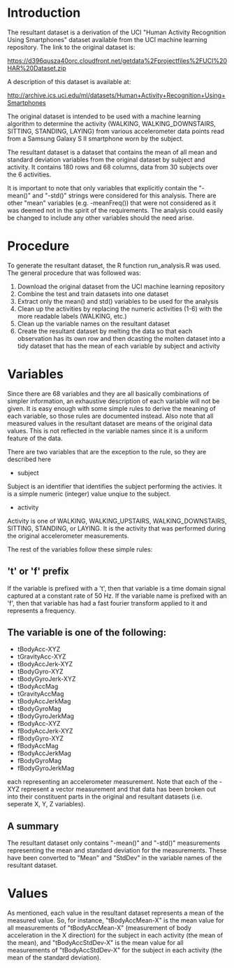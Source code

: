 # Introduction

The resultant dataset is a derivation of the UCI "Human Activity Recognition Using Smartphones" dataset available from the UCI machine learning repository.  The link to the original dataset is:

https://d396qusza40orc.cloudfront.net/getdata%2Fprojectfiles%2FUCI%20HAR%20Dataset.zip

A description of this dataset is available at:

http://archive.ics.uci.edu/ml/datasets/Human+Activity+Recognition+Using+Smartphones

The original dataset is intended to be used with a machine learning algorithm to determine the activity (WALKING, WALKING_DOWNSTAIRS, SITTING, STANDING, LAYING) from various accelerometer data points read from a Samsung Galaxy S II smartphone worn by the subject.

The resultant dataset is a dataset that contains the mean of all mean and standard deviation variables from the original dataset by subject and activity.  It contains 180 rows and 68 columns, data from 30 subjects over the 6 activities.

It is important to note that only variables that explicitly contain the "-mean()" and "-std()" strings were considered for this analysis.  There are other "mean" variables (e.g. -meanFreq()) that were not considered as it was deemed not in the spirit of the requirements.  The analysis could easily be changed to include any other variables should the need arise.

# Procedure

To generate the resultant dataset, the R function run_analysis.R was used.  The general procedure that was followed was:

1. Download the original dataset from the UCI machine learning repository
2. Combine the test and train datasets into one dataset
3. Extract only the mean() and std() variables to be used for the analysis
4. Clean up the activities by replacing the numeric activities (1-6) with the more readable labels (WALKING, etc.)
5. Clean up the variable names on the resultant dataset
6. Create the resultant dataset by melting the data so that each observation has its own row and then dcasting the molten dataset into a tidy dataset that has the mean of each variable by subject and activity

# Variables

Since there are 68 variables and they are all basically combinations of simpler information, an exhaustive description of each variable will not be given.  It is easy enough with some simple rules to derive the meaning of each variable, so those rules are documented instead.  Also note that all measured values in the resultant dataset are means of the original data values.  This is not reflected in the variable names since it is a uniform feature of the data.

There are two variables that are the exception to the rule, so they are described here

* subject

Subject is an identifier that identifies the subject performing the activies.  It is a simple numeric (integer) value unqiue to the subject.

* activity

Activity is one of WALKING, WALKING_UPSTAIRS, WALKING_DOWNSTAIRS, SITTING, STANDING, or LAYING.  It is the activity that was performed during the original accelerometer measurements.

The rest of the variables follow these simple rules:

## 't' or 'f' prefix

If the variable is prefixed with a 't', then that variable is a time domain signal captured at a constant rate of 50 Hz.  If the variable name is prefixed with an 'f', then that variable has had a fast fourier transform applied to it and represents a frequency.

## The variable is one of the following:

* tBodyAcc-XYZ
* tGravityAcc-XYZ
* tBodyAccJerk-XYZ
* tBodyGyro-XYZ
* tBodyGyroJerk-XYZ
* tBodyAccMag
* tGravityAccMag
* tBodyAccJerkMag
* tBodyGyroMag
* tBodyGyroJerkMag
* fBodyAcc-XYZ
* fBodyAccJerk-XYZ
* fBodyGyro-XYZ
* fBodyAccMag
* fBodyAccJerkMag
* fBodyGyroMag
* fBodyGyroJerkMag

each representing an accelerometer measurement.  Note that each of the -XYZ represent a vector measurement and that data has been broken out into their constituent parts in the original and resultant datasets (i.e. seperate X, Y, Z variables).

## A summary

The resultant dataset only contains "-mean()" and "-std()" measurements representing the mean and standard deviation for the measurements.  These have been converted to "Mean" and "StdDev" in the variable names of the resultant dataset.

# Values

As mentioned, each value in the resultant dataset represents a mean of the measured value.  So, for instance, "tBodyAccMean-X" is the mean value for all measurements of "tBodyAccMean-X" (measurement of body acceleration in the X direction) for the subject in each activity (the mean of the mean), and "tBodyAccStdDev-X" is the mean value for all measurements of "tBodyAccStdDev-X" for the subject in each activity (the mean of the standard deviation).